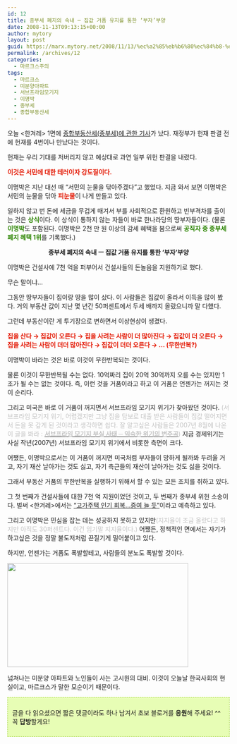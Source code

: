 ```yaml
---
id: 12
title: 종부세 폐지의 속내 ─ 집값 거품 유지를 통한 ‘부자’부양
date: 2008-11-13T09:13:15+00:00
author: mytory
layout: post
guid: https://marx.mytory.net/2008/11/13/%ec%a2%85%eb%b6%80%ec%84%b8-%ed%8f%90%ec%a7%80%ec%9d%98-%ec%86%8d%eb%82%b4-%e2%94%80-%ec%a7%91%ea%b0%92-%ea%b1%b0%ed%92%88-%ec%9c%a0%ec%a7%80%eb%a5%bc-%ed%86%b5%ed%95%9c-%eb%b6%80%ec%9e%90/
permalink: /archives/12
categories:
  - 마르크스주의
tags:
  - 마르크스
  - 미분양아파트
  - 서브프라임모기지
  - 이명박
  - 종부세
  - 종합부동산세
---
```

오늘 &lt;한겨레&gt; 1면에 <a href="http://www.hani.co.kr/arti/politics/politics_general/321395.html" target="_blank" title="[http://www.hani.co.kr/arti/politics/politics_general/321395.html]로 이동합니다.">종합부동산세(종부세)에 관한 기사</a>가 났다. 재정부가 헌재 판결 전에 헌재를 4번이나 만났다는 것이다.

헌재는 우리 기대를 저버리지 않고 예상대로 과연 일부 위헌 판결을 내렸다.

<span class="Apple-style-span" style="color: rgb(227, 22, 0);"><span class="Apple-style-span" style="font-weight: bold;">이것은 서민에 대한 테러이자 강도질이다.</span></span>

이명박은 지난 대선 때 “서민의 눈물을 닦아주겠다”고 했었다. 지금 와서 보면 이명박은 서민의 눈물을 닦아 <span class="Apple-style-span" style="color: rgb(227, 22, 0);"><span class="Apple-style-span" style="font-weight: bold;">피눈물</span></span>이 나게 만들고 있다.

일하지 않고 번 돈에 세금을 무겁게 매겨서 부를 사회적으로 환원하고 빈부격차를 출이는 것은 <span class="Apple-style-span" style="color: rgb(43, 132, 0);"><span class="Apple-style-span" style="font-weight: bold;">상식</span></span>이다. 이 상식이 통하지 않는 자들이 바로 한나라당의 땅부자들이다. (물론 <span class="Apple-style-span" style="font-weight: bold;"><span class="Apple-style-span" style="color: rgb(43, 132, 0);">이명박</span></span>도 포함된다. 이명박은 2천 만 원 이상의 감세 혜택을 봄으로써 <span class="Apple-style-span" style="color: rgb(43, 132, 0);"><span class="Apple-style-span" style="font-weight: bold;">공직자 중 종부세 폐지 혜택 1위</span></span>를 기록했다.)

<p style="text-align: center; ">
  <span class="Apple-style-span" style="font-weight: bold;">종부세 폐지의 속내 ㅡ 집값 거품 유지를 통한 ‘부자’부양</span>
</p>

이명박은 건설사에 7천 억을 퍼부어서 건설사들의 돈놀음을 지원하기로 했다. 

무슨 말이냐… 

그동안 땅부자들이 집이랑 땅을 많이 샀다. 이 사람들은 집값이 올라서 이득을 많이 봤다. 거의 부동산 값이 지난 몇 년간 50퍼센트에서 두세 배까지 올랐으니까 말 다했다.

그런데 부동산이란 게 투기장으로 변하면서 이상현상이 생겼다. 

<span class="Apple-style-span" style="color: rgb(227, 22, 0);"><span class="Apple-style-span" style="font-weight: bold;">집을 산다 → 집값이 오른다 → 집을 사려는 사람이 더 많아진다 → 집값이 더 오른다 → 집을 사려는 사람이 더더 많아진다 → 집값이 더더 오른다 → … (무한반복?)</span></span>

이명박이 바라는 것은 바로 이것이 무한반복되는 것이다.

물론 이것이 무한반복될 수는 없다. 10억짜리 집이 20억 30억까지 오를 수는 있지만 1조가 될 수는 없는 것이다. 즉, 이런 것을 거품이라고 하고 이 거품은 언젠가는 꺼지는 것이 순리다.

그리고 미국은 바로 이 거품이 꺼지면서 서브프라임 모기지 위기가 찾아왔던 것이다. <span class="Apple-style-span" style="color: rgb(194, 194, 194);">(서브프라임 모기지 위기, 어렵겠지만 그냥 집을 담보로 대출 받은 사람들이 집값 떨어지면서 돈을 못 갚게 된 것이라고 생각하면 쉽다. 잘 알고싶은 사람들은 2007년 8월에 나온 이 글을 봐라 : </span><a href="http://wspaper.org/0_view.php?urn=urn:newsml:counterfire.or.kr:20070815T102810%2B0900:c54-mogiji01:1U" target="_blank" title="[http://wspaper.org/0_view.php?urn=urn:newsml:counterfire.or.kr:20070815T102810%2B0900:c54-mogiji01:1U]로 이동합니다."><span class="Apple-style-span" style="font-weight: bold;"><span class="Apple-style-span" style="color: rgb(194, 194, 194);">서브프라임 모기지 부실 사태 ─ 익숙한 위기의 변주곡</span></span></a><span class="Apple-style-span" style="color: rgb(194, 194, 194);">)</span> 지금 경제위기는 사실 작년(2007년) 서브프라임 모기지 위기에서 비롯한 측면이 크다.

어쨌든, 이명박으로서는 이 거품이 꺼지면 미국처럼 부자들이 망하게 될까봐 두려울 거고, 자기 재산 날아가는 것도 싫고, 자기 측근들의 재산이 날아가는 것도 싫을 것이다.

그래서 부동산 거품의 무한반복을 실행하기 위해서 할 수 있는 모든 조치를 취하고 있다.

그 첫 번째가 건설사들에 대한 7천 억 지원이었던 것이고, 두 번째가 종부세 위헌 소송이다. 벌써 &lt;한겨레&gt;에서는 <a href="http://hani.co.kr/arti/economy/property/321603.html" target="_blank" title="[http://hani.co.kr/arti/economy/property/321603.html]로 이동합니다.">“고가주택 인기 회복…증여 늘 듯”</a>이라고 예측하고 있다.

그리고 이명박은 민심을 잡는 데는 성공하지 못하고 있지만<span class="Apple-style-span" style="color: rgb(194, 194, 194);">(지지율이 조금 올랐다고 하지만 아직도 30퍼센트다. 이건 임기말 지지율이다.)</span> 어쨌든, 정책적인 면에서는 자기가 하고싶은 것을 정말 불도저처럼 끈질기게 밀어붙이고 있다.

하지만, 언젠가는 거품도 폭발할테고, 사람들의 분노도 폭발할 것이다.

<img src="https://marx.mytory.net/wp-content/uploads/1/491bef3e865339E.jpg" class="aligncenter" width="410" height="236" alt="" filename="1225021538-r10-p3newtown.jpg" filemime="" />

넘쳐나는 미분양 아파트와 노인들이 사는 고시원의 대비. 이것이 오늘날 한국사회의 현실이고, 마르크스가 말한 모순이기 때문이다.

<div>
  <div class="txc-textbox" style="border-top-style: dashed; border-right-style: dashed; border-bottom-style: dashed; border-left-style: dashed; border-top-width: 1px; border-right-width: 1px; border-bottom-width: 1px; border-left-width: 1px; border-top-color: rgb(159, 211, 49); border-right-color: rgb(159, 211, 49); border-bottom-color: rgb(159, 211, 49); border-left-color: rgb(159, 211, 49); background-color: rgb(231, 253, 181); padding-top: 10px; padding-right: 10px; padding-bottom: 10px; padding-left: 10px; ">
    <p>
      글을 다 읽으셨으면 짧은 댓글이라도 하나 남겨서 초보 블로거를 <span class="Apple-style-span" style="font-weight: bold;">응원</span>해 주세요! ^^ 꼭 <span class="Apple-style-span" style="font-weight: bold;">답방</span>할게요! 
    </p>
  </div>
</div>